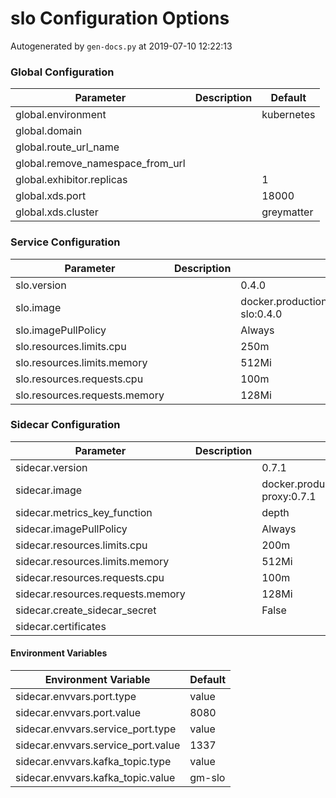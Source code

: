 # slo Configuration Options

Autogenerated by `gen-docs.py` at 2019-07-10 12:22:13

### Global Configuration

|           Parameter            |Description| Default  |
|--------------------------------|-----------|----------|
|global.environment              |           |kubernetes|
|global.domain                   |           |          |
|global.route_url_name           |           |          |
|global.remove_namespace_from_url|           |          |
|global.exhibitor.replicas       |           |         1|
|global.xds.port                 |           |     18000|
|global.xds.cluster              |           |greymatter|

### Service Configuration

|          Parameter          |Description|                         Default                          |
|-----------------------------|-----------|----------------------------------------------------------|
|slo.version                  |           |0.4.0                                                     |
|slo.image                    |           |docker.production.deciphernow.com/deciphernow/gm-slo:0.4.0|
|slo.imagePullPolicy          |           |Always                                                    |
|slo.resources.limits.cpu     |           |250m                                                      |
|slo.resources.limits.memory  |           |512Mi                                                     |
|slo.resources.requests.cpu   |           |100m                                                      |
|slo.resources.requests.memory|           |128Mi                                                     |

### Sidecar Configuration

|            Parameter            |Description|                          Default                           |
|---------------------------------|-----------|------------------------------------------------------------|
|sidecar.version                  |           |0.7.1                                                       |
|sidecar.image                    |           |docker.production.deciphernow.com/deciphernow/gm-proxy:0.7.1|
|sidecar.metrics_key_function     |           |depth                                                       |
|sidecar.imagePullPolicy          |           |Always                                                      |
|sidecar.resources.limits.cpu     |           |200m                                                        |
|sidecar.resources.limits.memory  |           |512Mi                                                       |
|sidecar.resources.requests.cpu   |           |100m                                                        |
|sidecar.resources.requests.memory|           |128Mi                                                       |
|sidecar.create_sidecar_secret    |           |False                                                       |
|sidecar.certificates             |           |                                                            |

#### Environment Variables

|       Environment Variable       |Default|
|----------------------------------|-------|
|sidecar.envvars.port.type         |value  |
|sidecar.envvars.port.value        |8080   |
|sidecar.envvars.service_port.type |value  |
|sidecar.envvars.service_port.value|1337   |
|sidecar.envvars.kafka_topic.type  |value  |
|sidecar.envvars.kafka_topic.value |gm-slo |

